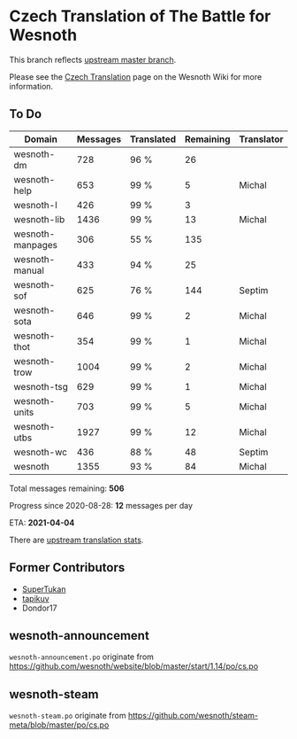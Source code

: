 # Czech Translation of The Battle for Wesnoth

This branch reflects [upstream master branch](https://github.com/wesnoth/wesnoth/tree/master).

Please see the [Czech Translation](https://wiki.wesnoth.org/CzechTranslation) page on the Wesnoth Wiki for more information.
## To Do

Domain | Messages | Translated | Remaining | Translator
------ | -------- | ---------- | --------- | ----------
wesnoth-dm | 728 | 96 % | 26 |
wesnoth-help | 653 | 99 % | 5 | Michal
wesnoth-l | 426 | 99 % | 3 |
wesnoth-lib | 1436 | 99 % | 13 | Michal
wesnoth-manpages | 306 | 55 % | 135 |
wesnoth-manual | 433 | 94 % | 25 |
wesnoth-sof | 625 | 76 % | 144 | Septim
wesnoth-sota | 646 | 99 % | 2 | Michal
wesnoth-thot | 354 | 99 % | 1 | Michal
wesnoth-trow | 1004 | 99 % | 2 | Michal
wesnoth-tsg | 629 | 99 % | 1 | Michal
wesnoth-units | 703 | 99 % | 5 | Michal
wesnoth-utbs | 1927 | 99 % | 12 | Michal
wesnoth-wc | 436 | 88 % | 48 | Septim
wesnoth | 1355 | 93 % | 84 | Michal

Total messages remaining: **506**

Progress since 2020-08-28: **12** messages per day

ETA: **2021-04-04**

There are [upstream translation stats](https://www.wesnoth.org/gettext/?view=langs&version=master&lang=cs).

## Former Contributors
- [SuperTukan](https://github.com/SuperTukan)
- [tapikuv](https://github.com/tapikuv)
- Dondor17

## wesnoth-announcement
`wesnoth-announcement.po` originate from https://github.com/wesnoth/website/blob/master/start/1.14/po/cs.po

## wesnoth-steam
`wesnoth-steam.po` originate from https://github.com/wesnoth/steam-meta/blob/master/po/cs.po
